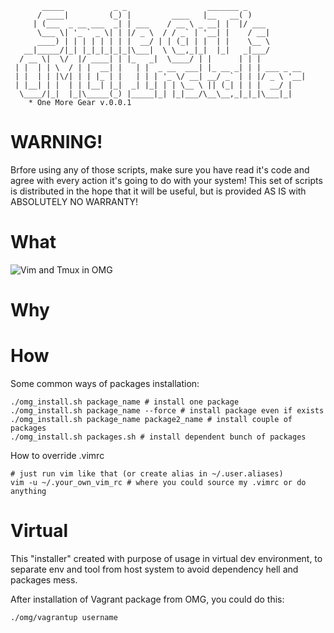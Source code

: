 ```
       _____           _ _                  _______ _
      / ____|         (_) |         ____   |__   __( )
     | (___  _ __ ___  _| | ___    / __ \ _ __| |  |/ ___
      \___ \| '_ ` _ \| | |/ _ \  / / _` | '__| |    / __|
      ____) | | | | | | | |  __/ | | (_| | |  | |    \__ \
   __|_____/|_| |_|_|_|_|_|\___|  \ \__,_|_|  |_|   _|___/
  / __ \|  \/  |/ ____| | |_   _|  \____/ | |      | | |
 | |  | | \  / | |  __| |   | |  _ __  ___| |_ __ _| | | ___ _ __
 | |  | | |\/| | | |_ | |   | | | '_ \/ __| __/ _` | | |/ _ \ '__|
 | |__| | |  | | |__| |_|  _| |_| | | \__ \ || (_| | | |  __/ |
  \____/|_|  |_|\_____(_) |_____|_| |_|___/\__\__,_|_|_|\___|_|
    * One More Gear v.0.0.1

```

WARNING!
===============
Brfore using any of those scripts, make sure you have read it's code and agree with every action it's going to do with your system!
This set of scripts is distributed in the hope that it will be useful, but is provided AS IS with ABSOLUTELY NO WARRANTY!


What
===============

![Vim and Tmux in OMG](http://imageshack.com/a/img31/7053/g8ox.png "Vim and Tmux in OMG")

Why
===============

How
===============

Some common ways of packages installation:

```
./omg_install.sh package_name # install one package
./omg_install.sh package_name --force # install package even if exists
./omg_install.sh package_name package2_name # install couple of packages
./omg_install.sh packages.sh # install dependent bunch of packages
```

How to override .vimrc

```
# just run vim like that (or create alias in ~/.user.aliases)
vim -u ~/.your_own_vim_rc # where you could source my .vimrc or do anything
```

Virtual
===============
This "installer" created with purpose of usage in virtual dev environment, to separate env and tool from host system to avoid dependency hell and packages mess.

After installation of Vagrant package from OMG, you could do this:

``./omg/vagrantup username``